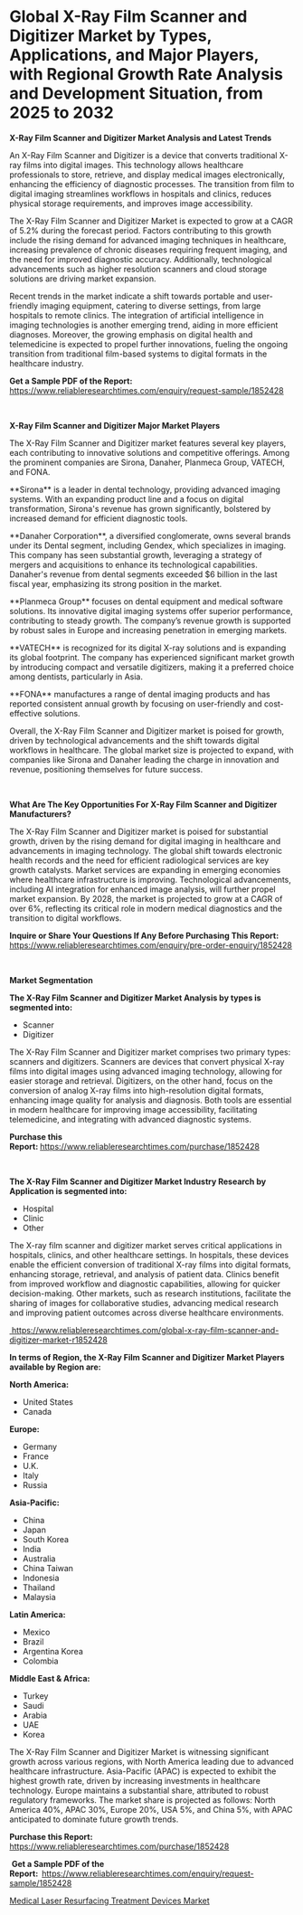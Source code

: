 <p><h1>Global X-Ray Film Scanner and Digitizer Market by Types, Applications, and Major Players, with Regional Growth Rate Analysis and Development Situation, from 2025 to 2032</h1></p><p><strong>X-Ray Film Scanner and Digitizer Market Analysis and Latest Trends</strong></p>
<p><p>An X-Ray Film Scanner and Digitizer is a device that converts traditional X-ray films into digital images. This technology allows healthcare professionals to store, retrieve, and display medical images electronically, enhancing the efficiency of diagnostic processes. The transition from film to digital imaging streamlines workflows in hospitals and clinics, reduces physical storage requirements, and improves image accessibility.</p><p>The X-Ray Film Scanner and Digitizer Market is expected to grow at a CAGR of 5.2% during the forecast period. Factors contributing to this growth include the rising demand for advanced imaging techniques in healthcare, increasing prevalence of chronic diseases requiring frequent imaging, and the need for improved diagnostic accuracy. Additionally, technological advancements such as higher resolution scanners and cloud storage solutions are driving market expansion.</p><p>Recent trends in the market indicate a shift towards portable and user-friendly imaging equipment, catering to diverse settings, from large hospitals to remote clinics. The integration of artificial intelligence in imaging technologies is another emerging trend, aiding in more efficient diagnoses. Moreover, the growing emphasis on digital health and telemedicine is expected to propel further innovations, fueling the ongoing transition from traditional film-based systems to digital formats in the healthcare industry.</p></p>
<p><strong>Get a Sample PDF of the Report:&nbsp;</strong> <a href="https://www.reliableresearchtimes.com/enquiry/request-sample/1852428?utm_campaign=2006&utm_medium=2&utm_source=Github&utm_content=ia&utm_term=05032025&utm_id=x-ray-film-scanner-and-digitizer">https://www.reliableresearchtimes.com/enquiry/request-sample/1852428</a></p>
<p>&nbsp;</p>
<p><strong>X-Ray Film Scanner and Digitizer Major Market Players</strong></p>
<p><p>The X-Ray Film Scanner and Digitizer market features several key players, each contributing to innovative solutions and competitive offerings. Among the prominent companies are Sirona, Danaher, Planmeca Group, VATECH, and FONA. </p><p>**Sirona** is a leader in dental technology, providing advanced imaging systems. With an expanding product line and a focus on digital transformation, Sirona's revenue has grown significantly, bolstered by increased demand for efficient diagnostic tools.</p><p>**Danaher Corporation**, a diversified conglomerate, owns several brands under its Dental segment, including Gendex, which specializes in imaging. This company has seen substantial growth, leveraging a strategy of mergers and acquisitions to enhance its technological capabilities. Danaher's revenue from dental segments exceeded $6 billion in the last fiscal year, emphasizing its strong position in the market.</p><p>**Planmeca Group** focuses on dental equipment and medical software solutions. Its innovative digital imaging systems offer superior performance, contributing to steady growth. The company’s revenue growth is supported by robust sales in Europe and increasing penetration in emerging markets.</p><p>**VATECH** is recognized for its digital X-ray solutions and is expanding its global footprint. The company has experienced significant market growth by introducing compact and versatile digitizers, making it a preferred choice among dentists, particularly in Asia.</p><p>**FONA** manufactures a range of dental imaging products and has reported consistent annual growth by focusing on user-friendly and cost-effective solutions. </p><p>Overall, the X-Ray Film Scanner and Digitizer market is poised for growth, driven by technological advancements and the shift towards digital workflows in healthcare. The global market size is projected to expand, with companies like Sirona and Danaher leading the charge in innovation and revenue, positioning themselves for future success.</p></p>
<p>&nbsp;</p>
<p><strong>What Are The Key Opportunities For X-Ray Film Scanner and Digitizer Manufacturers?</strong></p>
<p><p>The X-Ray Film Scanner and Digitizer market is poised for substantial growth, driven by the rising demand for digital imaging in healthcare and advancements in imaging technology. The global shift towards electronic health records and the need for efficient radiological services are key growth catalysts. Market services are expanding in emerging economies where healthcare infrastructure is improving. Technological advancements, including AI integration for enhanced image analysis, will further propel market expansion. By 2028, the market is projected to grow at a CAGR of over 6%, reflecting its critical role in modern medical diagnostics and the transition to digital workflows.</p></p>
<p><strong>Inquire or Share Your Questions If Any Before Purchasing This Report:</strong> <a href="https://www.reliableresearchtimes.com/enquiry/pre-order-enquiry/1852428?utm_campaign=2006&utm_medium=2&utm_source=Github&utm_content=ia&utm_term=05032025&utm_id=x-ray-film-scanner-and-digitizer">https://www.reliableresearchtimes.com/enquiry/pre-order-enquiry/1852428</a></p>
<p>&nbsp;</p>
<p><strong>Market Segmentation</strong></p>
<p><strong>The X-Ray Film Scanner and Digitizer Market Analysis by types is segmented into:</strong></p>
<p><ul><li>Scanner</li><li>Digitizer</li></ul></p>
<p><p>The X-Ray Film Scanner and Digitizer market comprises two primary types: scanners and digitizers. Scanners are devices that convert physical X-ray films into digital images using advanced imaging technology, allowing for easier storage and retrieval. Digitizers, on the other hand, focus on the conversion of analog X-ray films into high-resolution digital formats, enhancing image quality for analysis and diagnosis. Both tools are essential in modern healthcare for improving image accessibility, facilitating telemedicine, and integrating with advanced diagnostic systems.</p></p>
<p><strong>Purchase this Report:&nbsp;</strong><a href="https://www.reliableresearchtimes.com/purchase/1852428?utm_campaign=2006&utm_medium=2&utm_source=Github&utm_content=ia&utm_term=05032025&utm_id=x-ray-film-scanner-and-digitizer">https://www.reliableresearchtimes.com/purchase/1852428</a></p>
<p>&nbsp;</p>
<p><strong>The X-Ray Film Scanner and Digitizer Market Industry Research by Application is segmented into:</strong></p>
<p><ul><li>Hospital</li><li>Clinic</li><li>Other</li></ul></p>
<p><p>The X-ray film scanner and digitizer market serves critical applications in hospitals, clinics, and other healthcare settings. In hospitals, these devices enable the efficient conversion of traditional X-ray films into digital formats, enhancing storage, retrieval, and analysis of patient data. Clinics benefit from improved workflow and diagnostic capabilities, allowing for quicker decision-making. Other markets, such as research institutions, facilitate the sharing of images for collaborative studies, advancing medical research and improving patient outcomes across diverse healthcare environments.</p></p>
<p><a href="https://www.reliableresearchtimes.com/global-x-ray-film-scanner-and-digitizer-market-r1852428?utm_campaign=2006&utm_medium=2&utm_source=Github&utm_content=ia&utm_term=05032025&utm_id=x-ray-film-scanner-and-digitizer">&nbsp;https://www.reliableresearchtimes.com/global-x-ray-film-scanner-and-digitizer-market-r1852428</a></p>
<p><strong>In terms of Region, the X-Ray Film Scanner and Digitizer Market Players available by Region are:</strong></p>
<p>
    <p> <strong> North America: </strong>
        <ul>
            <li>United States</li>
            <li>Canada</li>
        </ul>
        </p> 
    <p> <strong> Europe: </strong>
        <ul>
            <li>Germany</li>
            <li>France</li>
            <li>U.K.</li>
            <li>Italy</li>
            <li>Russia</li>
        </ul>
        </p> 
    <p> <strong> Asia-Pacific: </strong>
        <ul>
            <li>China</li>
            <li>Japan</li>
            <li>South Korea</li>
            <li>India</li>
            <li>Australia</li>
            <li>China Taiwan</li>
            <li>Indonesia</li>
            <li>Thailand</li>
            <li>Malaysia</li>
        </ul>
        </p> 
    <p> <strong> Latin America: </strong>
        <ul>
            <li>Mexico</li>
            <li>Brazil</li>
            <li>Argentina Korea</li>
            <li>Colombia</li>
        </ul>
        </p> 
    <p> <strong> Middle East & Africa: </strong>
        <ul>
            <li>Turkey</li>
            <li>Saudi</li>
            <li>Arabia</li>
            <li>UAE</li>
            <li>Korea</li>
        </ul>
    </p>
    </p>
<p><p>The X-Ray Film Scanner and Digitizer Market is witnessing significant growth across various regions, with North America leading due to advanced healthcare infrastructure. Asia-Pacific (APAC) is expected to exhibit the highest growth rate, driven by increasing investments in healthcare technology. Europe maintains a substantial share, attributed to robust regulatory frameworks. The market share is projected as follows: North America 40%, APAC 30%, Europe 20%, USA 5%, and China 5%, with APAC anticipated to dominate future growth trends.</p></p>
<p><strong>Purchase this Report: </strong><a href="https://www.reliableresearchtimes.com/purchase/1852428?utm_campaign=2006&utm_medium=2&utm_source=Github&utm_content=ia&utm_term=05032025&utm_id=x-ray-film-scanner-and-digitizer">https://www.reliableresearchtimes.com/purchase/1852428</a></p>
<p>&nbsp;<strong>Get a Sample PDF of the Report:&nbsp;&nbsp;</strong><a href="https://www.reliableresearchtimes.com/enquiry/request-sample/1852428?utm_campaign=2006&utm_medium=2&utm_source=Github&utm_content=ia&utm_term=05032025&utm_id=x-ray-film-scanner-and-digitizer">https://www.reliableresearchtimes.com/enquiry/request-sample/1852428</a></p>
<p><strong></strong></p>
<p><p><a href="https://github.com/bmorecock/Market-Research-Report-List-6/blob/main/medical-laser-resurfacing-treatment-devices-market.md?utm_campaign=2006&utm_medium=2&utm_source=Github&utm_content=ia&utm_term=05032025&utm_id=x-ray-film-scanner-and-digitizer">Medical Laser Resurfacing Treatment Devices Market</a></p></p>